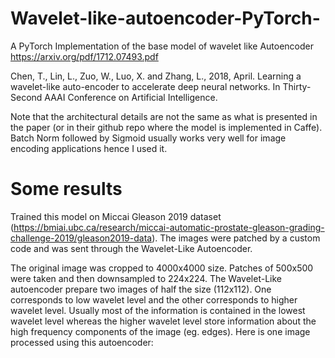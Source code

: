 # Wavelet-like-autoencoder-PyTorch-
A PyTorch Implementation of the base model of wavelet like Autoencoder
https://arxiv.org/pdf/1712.07493.pdf

Chen, T., Lin, L., Zuo, W., Luo, X. and Zhang, L., 2018, April. Learning a wavelet-like auto-encoder to accelerate deep neural networks. In Thirty-Second AAAI Conference on Artificial Intelligence.

Note that the architectural details are not the same as what is presented in the paper (or in their github repo where the model is implemented in Caffe). Batch Norm followed by Sigmoid usually works very well for image encoding applications hence I used it.

# Some results

Trained this model on Miccai Gleason 2019 dataset (https://bmiai.ubc.ca/research/miccai-automatic-prostate-gleason-grading-challenge-2019/gleason2019-data). The images were patched by a custom code and was sent through the Wavelet-Like Autoencoder. 

The original image was cropped to 4000x4000 size. Patches of 500x500 were taken and then downsampled to 224x224. The Wavelet-Like autoencoder prepare two images of half the size (112x112). One corresponds to low wavelet level and the other corresponds to higher wavelet level. Usually most of the information is contained in the lowest wavelet level whereas the higher wavelet level store information about the high frequency components of the image (eg. edges). Here is one image processed using this autoencoder:

